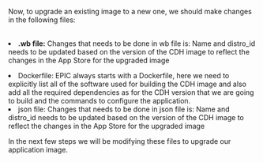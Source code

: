 Now, to upgrade an existing image to a new one, we should make changes in the following files:
<br>
<br><b><li>.wb file:</b> Changes that needs to be done in wb file is: Name and distro_id needs to be updated based on the version of the CDH image to reflect the changes in the App Store for the upgraded image

<li>Dockerfile:</b> EPIC always starts with a Dockerfile, here we need to explicitly list all of the software used for building the CDH image and also add all the required dependencies as for the CDH  version that we are going to build and the commands to configure the application.

<li>json file:</b> Changes that needs to be done in json file is: Name and distro_id needs to be updated based on the version of the CDH image to reflect the changes in the App Store for the upgraded image

In the next few steps we will be modifying these files to upgrade our application image.


